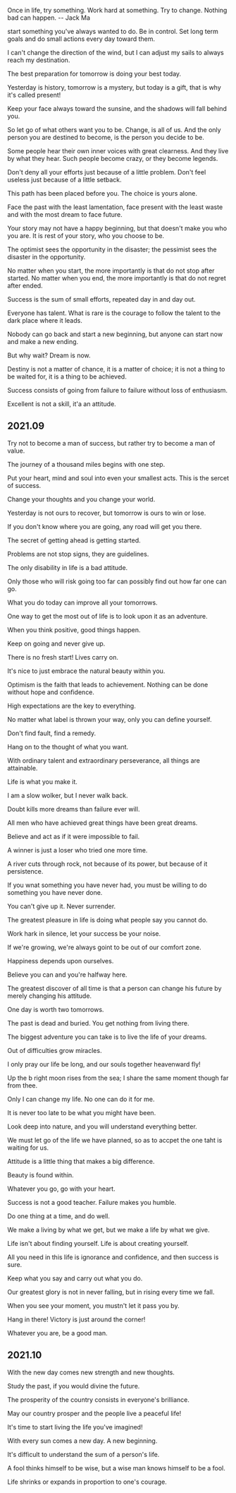 Once in life, try something. Work  hard  at something. Try to change. Nothing bad can
happen.  -- Jack Ma

start  something you've  always wanted to do. 
Be  in control. 
Set long term goals and do small  actions 
every day toward them.

I can't change the direction of the wind,  but I can adjust my sails to always reach my destination.

The best preparation for tomorrow is doing your best today.

Yesterday is history,  tomorrow is a mystery,  but today is a gift,  that is why  it's called present!

Keep your face always toward the sunsine,  and the shadows will fall behind you.

So let go of what others want you to be. 
Change,  is all of us. 
And the only person you are destined to become,  is the person you decide to be.


Some people hear their own inner voices with great clearness.  And they live by what they hear.  Such people become crazy,  or they become legends.

Don't deny all your efforts just because of a little problem. 
Don't feel useless just because of a little setback.

This path has been placed before you.  The choice is yours alone.

Face the past with the least lamentation, face present with the least waste and with the most dream to face future.

Your story may not have a happy beginning,  but that doesn't make you who you are.  It is rest of your story,  who you choose to be.

The optimist sees the opportunity in the disaster; the pessimist sees the disaster in the opportunity.

No matter when you start, the more importantly is that do not stop after started. No matter when you end, the more importantly is that do not regret after ended.

Success is the sum of small efforts,  repeated day in and day out.

Everyone has talent.  What is rare is the courage to follow the talent to the dark place where it leads.

Nobody can go back and start a new beginning,  but anyone can start now and make a new ending.

But why wait? Dream is now.

Destiny is not a matter of chance, it is a matter of choice; it is not a thing to be waited for, it is a thing to be achieved.

Success consists of going from failure to failure without loss of enthusiasm.

Excellent is not a skill, it'a an attitude.

## 2021.09

Try not to become a man of success, but rather try to become a man of value.

The journey of a thousand miles begins with one step.

Put your heart, mind and soul into even your smallest acts. This is the sercet of success.

Change your thoughts and you change your world.

Yesterday is not ours to recover, but tomorrow is ours to win or lose.

If you don't know where you are going, any road will get you there.

The secret of getting ahead is getting started.

Problems are not stop signs,  they are guidelines.

The only disability in life is a bad attitude.

Only those who will risk going too far can possibly find out how far one can go.

What you do today can improve all your tomorrows.

One way to get the most out of life is to look upon it as an adventure.

When you think positive, good things happen.

Keep on going and never give up.

There is no fresh start! Lives carry on.

It's nice to just embrace the natural beauty within you.

Optimism is the faith that leads to achievement. Nothing can be done without hope and confidence.

High expectations are the key to everything.

No matter what label is thrown your way, only you can define yourself.

Don't find fault, find a remedy.

Hang on to the thought of what you want.

With ordinary talent and extraordinary perseverance, all things are attainable.

Life is what you make it.

I am a slow wolker, but I never walk back.

Doubt kills more dreams than failure ever will.

All men who have achieved great things have been great dreams.

Believe and act as if it were impossible to fail.

A winner is just a loser who tried one more time.

A river cuts through rock, not because of its power, but because of it persistence.

If you wnat something you have never had, you must be willing to do something you have never done.

You can't give up it. Never surrender.

The greatest pleasure in life is doing what people say you cannot do.

Work hark in silence, let your success be your noise.

If we're growing, we're always goint to be out of our comfort zone.

Happiness depends upon ourselves.

Believe you can and you're halfway here.

The greatest discover of all time is that a person can change his future by merely changing his attitude.

One day is worth two tomorrows.

The past is dead and buried. You get nothing from living there.

The biggest adventure you can take is to live the life of your dreams.

Out of difficulties grow miracles.

I only pray our life be long, and our souls together heavenward fly!

Up the b right moon rises from the sea; I share the same moment though far from thee.

Only I can change my life. No one can do it for me.

It is never too late to be what you might have been.

Look deep into nature, and you will understand everything better.

We must let go of the life we have planned, so as to accpet the one taht is waiting for us.

Attitude is a little thing that makes a big difference.

Beauty is found within.

Whatever you go, go with your heart.

Success is not a good teacher. Failure makes you humble.

Do one thing at a time, and do well.

We make a living by what we get, but we make a life by what we give.

Life isn't about finding yourself. Life is about creating yourself.

All you need in this life is ignorance and confidence, and then success is sure.

Keep what you say and carry out what you do.

Our greatest glory is not in never falling, but in rising every time we fall.

When you see your moment, you mustn't let it pass you by.

Hang in there! Victory is just around the corner!

Whatever you are, be a good man.

## 2021.10

With the new day comes new strength and new thoughts.

Study the past, if you would divine the future.

The prosperity of the country consists in everyone's brilliance.

May our country prosper and the people live a peaceful life!

It's time to start living the life you've imagined!

With every sun comes a new day. A new beginning.

It's difficult to understand the sum of a person's life.

A fool thinks himself to be wise, but a wise man knows himself to be a fool.

Life shrinks or expands in proportion to one's courage.

